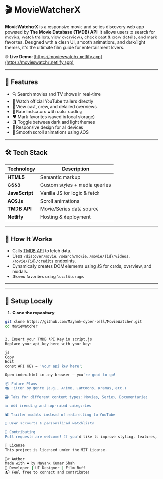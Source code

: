 # 🎬 MovieWatcherX

**MovieWatcherX** is a responsive movie and series discovery web app powered by **The Movie Database (TMDB) API**. It allows users to search for movies, watch trailers, view overviews, check cast & crew details, and mark favorites. Designed with a clean UI, smooth animations, and dark/light themes, it's the ultimate film guide for entertainment lovers.

🌐 **Live Demo**: [https://movieswatchx.netlify.app](https://movieswatchx.netlify.app)


---

## 🚀 Features

- 🔍 Search movies and TV shows in real-time
- 🎥 Watch official YouTube trailers directly
- 👤 View cast, crew, and detailed overviews
- 🌟 Rate indicators with color coding
- ❤️ Mark favorites (saved in local storage)
- 🌗 Toggle between dark and light themes
- 📱 Responsive design for all devices
- 💨 Smooth scroll animations using AOS

---

## 🛠 Tech Stack

| Technology    | Description                    |
|---------------|--------------------------------|
| **HTML5**     | Semantic markup                |
| **CSS3**      | Custom styles + media queries  |
| **JavaScript**| Vanilla JS for logic & fetch   |
| **AOS.js**    | Scroll animations              |
| **TMDB API**  | Movie/Series data source       |
| **Netlify**   | Hosting & deployment           |

---

## 🧠 How It Works

- Calls [TMDB API](https://www.themoviedb.org/documentation/api) to fetch data.
- Uses `/discover/movie`, `/search/movie`, `/movie/{id}/videos`, `/movie/{id}/credits` endpoints.
- Dynamically creates DOM elements using JS for cards, overview, and modals.
- Stores favorites using `localStorage`.

---


---

## 🧪 Setup Locally

1. **Clone the repository**  
```bash
git clone https://github.com/Mayank-cyber-cell/MovieWatcher.git
cd MovieWatcher


2. Insert your TMDB API Key in script.js
Replace your_api_key_here with your key:

js
Copy
Edit
const API_KEY = 'your_api_key_here';

Open index.html in any browser – you're good to go!

📦 Future Plans
🎭 Filter by genre (e.g., Anime, Cartoons, Dramas, etc.)

🗃 Tabs for different content types: Movies, Series, Documentaries

📊 Add trending and top-rated categories

📽 Trailer modals instead of redirecting to YouTube

🔐 User accounts & personalized watchlists

🤝 Contributing
Pull requests are welcome! If you'd like to improve styling, features, or performance, feel free to fork and submit a PR.

📄 License
This project is licensed under the MIT License.

🙋‍♂️ Author
Made with ❤️ by Mayank Kumar Shah
🪪 Developer | UI Designer | Film Buff
📬 Feel free to connect and contribute!




